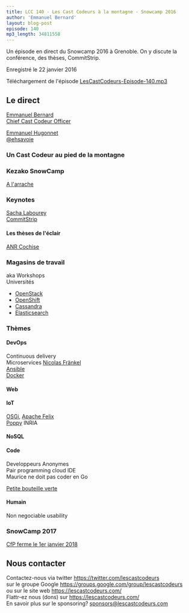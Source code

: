```yaml
---
title: LCC 140 - Les Cast Codeurs à la montagne - Snowcamp 2016
author: 'Emmanuel Bernard'
layout: blog-post
episode: 140
mp3_length: 34811558
---
```

Un épisode en direct du Snowcamp 2016 à Grenoble.
On y discute la conférence, des thèses, CommitStrip.

Enregistré le 22 janvier 2016

Téléchargement de l'épisode [LesCastCodeurs-Episode-140.mp3](http://traffic.libsyn.com/lescastcodeurs/LesCastCodeurs-Episode-140.mp3)

## Le direct

[Emmanuel Bernard](https://emmanuelbernard)  
[Chief Cast Codeur Officer](https://lescastcodeurs.com)  

[Emmanuel Hugonnet](http://www.ehsavoie.com)  
[@ehsavoie](https://twitter.com/ehsavoie)  

### Un Cast Codeur au pied de la montagne

### Kezako SnowCamp

[A l'arrache](https://fr.wiktionary.org/wiki/à_l’arrache)  

### Keynotes

[Sacha Labourey](https://twitter.com/SachaLabourey)  
[CommitStrip](http://www.commitstrip.com/)  

#### Les thèses de l'éclair

[ANR Cochise](http://anr-cochise.fr)  

### Magasins de travail

aka Workshops  
Universités  

* [OpenStack](http://www.openstack.org)
* [OpenShift](https://www.openshift.com)
* [Cassandra](https://cassandra.apache.org)
* [Elasticsearch](https://www.elastic.co/products/elasticsearch)

### Thèmes

#### DevOps

Continuous delivery  
Microservices [Nicolas Fränkel](https://blog.frankel.ch)  
[Ansible](http://www.ansible.com)  
[Docker](https://www.docker.com)  

#### Web

#### IoT

[OSGi](https://www.osgi.org), [Apache Felix](https://felix.apache.org)  
[Poppy](https://www.poppy-project.org) INRIA  

#### NoSQL

#### Code

Developpeurs Anonymes  
Pair programming cloud IDE  
Maurice ne doit pas coder en Go  

[Petite bouteille verte](https://fr.wikipedia.org/wiki/Chartreuse_\(liqueur\))

#### Humain

Non negociable usability

### SnowCamp 2017

[CfP ferme le 1er janvier 2018](http://snowcamp.io/2017/)

## Nous contacter

Contactez-nous via twitter <https://twitter.com/lescastcodeurs>  
sur le groupe Google <https://groups.google.com/group/lescastcodeurs>  
ou sur le site web <https://lescastcodeurs.com/>  
Flattr-ez nous (dons) sur <https://lescastcodeurs.com/>  
En savoir plus sur le sponsoring? sponsors@lescastcodeurs.com  
